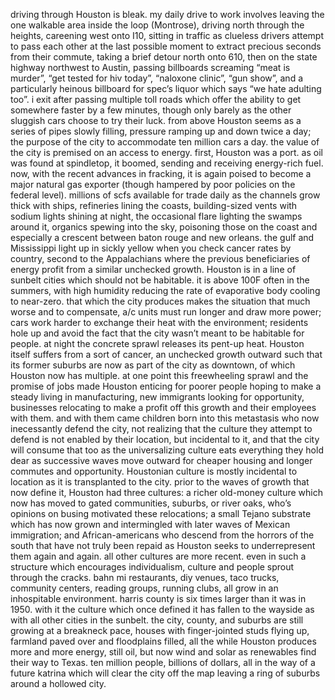 driving through Houston is bleak. my daily drive to work involves leaving the one walkable area inside the loop (Montrose), driving north through the heights, careening west onto I10, sitting in traffic as clueless drivers attempt to pass each other at the last possible moment to extract precious seconds from their commute, taking a brief detour north onto 610, then on the state highway northwest to Austin, passing billboards screaming “meat is murder”, “get tested for hiv today”, “naloxone clinic”, “gun show”, and a particularly heinous billboard for spec’s liquor which says “we hate adulting too”. i exit after passing multiple toll roads which offer the ability to get somewhere faster by a few minutes, though only barely as the other sluggish cars choose to try their luck. from above Houston seems as a series of pipes slowly filling, pressure ramping up and down twice a day; the purpose of the city to accommodate ten million cars a day.
the value of the city is premised on an access to energy. first, Houston was a port. as oil was found at spindletop, it boomed, sending and receiving energy-rich fuel. now, with the recent advances in fracking, it is again poised to become a major natural gas exporter (though hampered by poor policies on the federal level). millions of scfs available for trade daily as the channels grow thick with ships, refineries lining the coasts, building-sized vents with sodium lights shining at night, the occasional flare lighting the swamps around it, organics spewing into the sky, poisoning those on the coast and especially a crescent between baton rouge and new orleans. the gulf and Mississippi light up in sickly yellow when you check cancer rates by country, second to the Appalachians where the previous beneficiaries of energy profit from a similar unchecked growth.
Houston is in a line of sunbelt cities which should not be habitable. it is above 100F often in the summers, with high humidity reducing the rate of evaporative body cooling to near-zero. that which the city produces makes the situation that much worse and to compensate, a/c units must run longer and draw more power; cars work harder to exchange their heat with the environment; residents hole up and avoid the fact that the city wasn’t meant to be habitable for people.
at night the concrete sprawl releases its pent-up heat. Houston itself suffers from a sort of cancer, an unchecked growth outward such that its former suburbs are now as part of the city as downtown, of which Houston now has multiple. at one point this freewheeling sprawl and the promise of jobs made Houston enticing for poorer people hoping to make a steady living in manufacturing, new immigrants looking for opportunity, businesses relocating to make a profit off this growth and their employees with them. and with them came children born into this metastasis who now inecessantly defend the city, not realizing that the culture they attempt to defend is not enabled by their location, but incidental to it, and that the city will consume that too as the universalizing culture eats everything they hold dear as successive waves move outward for cheaper housing and longer commutes and opportunity.
Houstonian culture is mostly incidental to location as it is transplanted to the city. prior to the waves of growth that now define it, Houston had three cultures: a richer old-money culture which now has moved to gated communities, suburbs, or river oaks, who’s opinions on busing motivated these relocations; a small Tejano substrate which has now grown and intermingled with later waves of Mexican immigration; and African-americans who descend from the horrors of the south that have not truly been repaid as Houston seeks to underrepresent them again and again. all other cultures are more recent.
even in such a structure which encourages individualism, culture and people sprout through the cracks. bahn mi restaurants, diy venues, taco trucks, community centers, reading groups, running clubs, all grow in an inhospitable environment. harris county is six times larger than it was in 1950. with it the culture which once defined it has fallen to the wayside as with all other cities in the sunbelt.
the city, county, and suburbs are still growing at a breakneck pace, houses with finger-jointed studs flying up, farmland paved over and floodplains filled, all the while Houston produces more and more energy, still oil, but now wind and solar as renewables find their way to Texas. ten million people, billions of dollars, all in the way of a future katrina which will clear the city off the map leaving a ring of suburbs around a hollowed city.
